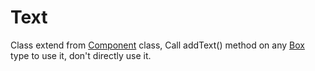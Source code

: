 # Text
Class extend from [Component](component.md) class, Call addText() method on any [Box](box.md#addText) type to use it, don't directly use it.
